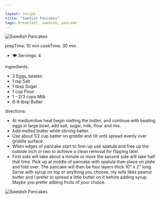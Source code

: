 ```yaml
---

layout: recipe
title: "Swedish Pancakes"
tags: breakfast, swedish, pancake
---
```


![Swedish Pancakes](/recipes/pix/swedish-pancakes-00.webp)

prepTime: 10 min
cookTime: 30 min
- 🍽️ Servings: 4

ingredients:
- 3 Eggs, beaten
- 1 tsp Salt
- 1 tbsp Sugar
- 1 cup Flour
- 1 - 2/3 cups Milk
- 6-8 tbsp Butter

directions:
- At medium/low heat begin melting the butter, and continue with beating eggs in large bowl, add salt, sugar, milk, flour and mix.
- Add melted butter while stirring batter.
- Use about 1/2 cup batter on griddle and tilt until spread evenly over griddle surface.
- When edges of pancake start to firm-up use spatula and free up the outside inch or two to achieve a clean removal for flipping later.
- First side will take about a minute or more the second side will take half that time. Pick up at middle of pancake with spatula then place on plate and fold over. The pancake will then be four layers thick 10" x 2" long. Serve with syrup on top or anything you choose, my wife likes peanut butter and I prefer to spread a little butter on it before adding syrup. Maybe you prefer adding fruits of your choice.

![Swedish Pancakes](/recipes/pix/swedish-pancakes-01.webp)
